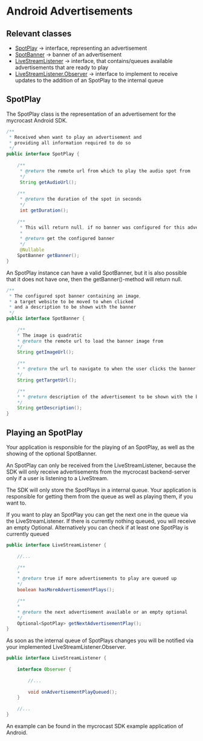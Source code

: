 # Android Advertisements

## Relevant classes
- [SpotPlay](documentation/de/mycrocast/android/sdk/spot/play/data/SpotPlay.html) -> interface, representing an advertisement
- [SpotBanner](documentation/de/mycrocast/android/sdk/spot/play/banner/SpotBanner.html) -> banner of an advertisement
- [LiveStreamListener](documentation/de/mycrocast/android/sdk/live/listener/LiveStreamListener.html) -> interface, that contains/queues available advertisements that are ready to play
- [LiveStreamListener.Observer](documentation/de/mycrocast/android/sdk/live/listener/LiveStreamListener.Observer.html) -> interface to implement to receive updates to the addition of an SpotPlay to the internal queue

## SpotPlay
The SpotPlay class is the representation of an advertisement for the mycrocast Android SDK.

``` java
/**  
 * Received when want to play an advertisement and 
 * providing all information required to do so 
 */
public interface SpotPlay {  
  
    /**  
     * @return the remote url from which to play the audio spot from  
     */    
     String getAudioUrl();  
  
    /**  
     * @return the duration of the spot in seconds  
     */    
     int getDuration();  
  
    /**  
     * This will return null, if no banner was configured for this advertisement in mycrocast-Studio.     
     *     
     * @return get the configured banner  
     */    
     @Nullable  
    SpotBanner getBanner();  
}
```

An SpotPlay instance can have a valid SpotBanner, but it is also possible that it does not have one, then the getBanner()-method will return null.

``` java
/**  
 * The configured spot banner containing an image, 
 * a target website to be moved to when clicked 
 * and a description to be shown with the banner 
 */
public interface SpotBanner {  
  
	/**  
	* The image is quadratic 
	* @return the remote url to load the banner image from  
	*/
	String getImageUrl();  

	/**  
	* * @return the url to navigate to when the user clicks the banner  
	*/
	String getTargetUrl();  

	/**  
	* * @return description of the advertisement to be shown with the banner  
	*/
	String getDescription();  
}
``` 

## Playing an SpotPlay

Your application is responsible for the playing of an SpotPlay, as well as the showing of the optional SpotBanner.

An SpotPlay can only be received from the LiveStreamListener, because the SDK will only receive advertisements from the mycrocast backend-server only if a user is listening to a LiveStream.

The SDK will only store the SpotPlays in a internal queue.
Your application is responsible for getting them from the queue as well as playing them, if you want to.

If you want to play an SpotPlay you can get the next one in the queue via the LiveStreamListener. If there is currently nothing queued, you will receive an empty Optional. Alternatively you can check if at least one SpotPlay is currently queued

``` java
public interface LiveStreamListener {  
  
	//...

	/**  
	*
	* @return true if more advertisements to play are queued up  
	*/
	boolean hasMoreAdvertisementPlays();  

	/**  
	*
	* @return the next advertisement available or an empty optional  
	*/
	Optional<SpotPlay> getNextAdvertisementPlay();  
}
```

As soon as the internal queue of SpotPlays changes you will be notified via your implemented LiveStreamListener.Observer.

``` java
public interface LiveStreamListener {  
  
	interface Observer {  
	
		//...
	
		void onAdvertisementPlayQueued();  
	}
	
	//...
}
```

An example can be found in the mycrocast SDK example application of Android.